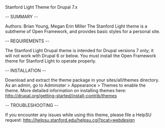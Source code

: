 Stanford Light Theme for Drupal 7.x

-- SUMMARY -- 

Authors: Brian Young, Megan Erin Miller
The Stanford Light theme is a subtheme of Open Framework, and provides basic styles for a personal site.

-- REQUIREMENTS --

The Stanford Light Drupal theme is intended for Drupal versions 7 only; it will not work with Drupal 6 or below.  You must install the Open Framework theme for Stanford Light to operate properly.

-- INSTALLATION --

Download and extract the theme package in your sites/all/themes directory.
As an admin, go to Administer > Appearance > Themes to enable the theme.
More detailed information on installing themes here: http://drupal.org/getting-started/install-contrib/themes

-- TROUBLESHOOTING --

If you encounter any issues while using this theme, please file a HelpSU request:
http://helpsu.stanford.edu/helpsu.cgi?pcat=webdesign
